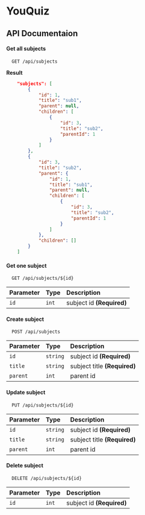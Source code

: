 
# YouQuiz

## API Documentaion

#### Get all subjects

```
  GET /api/subjects
```

**Result**
```json
    "subjects": [
        {
            "id": 1,
            "title": "sub1",
            "parent": null,
            "children": [
                {
                    "id": 3,
                    "title": "sub2",
                    "parentId": 1
                }
            ]
        },
        {
            "id": 3,
            "title": "sub2",
            "parent": {
                "id": 1,
                "title": "sub1",
                "parent": null,
                "children": [
                    {
                        "id": 3,
                        "title": "sub2",
                        "parentId": 1
                    }
                ]
            },
            "children": []
        }
    ]
```

#### Get one subject

```
  GET /api/subjects/${id}
```

| Parameter | Type     | Description                       |
| :-------- | :------- | :-------------------------------- |
| `id`      | `int` | subject id **(Required)** |


#### Create subject

```
  POST /api/subjects
```

| Parameter | Type     | Description                |
| :-------- | :------- | :------------------------- |
| `id`      | `string` | subject id **(Required)** |
| `title` | `string` | subject title **(Required)** |
| `parent` | `int` | parent id |

#### Update subject

```
  PUT /api/subjects/${id}
```

| Parameter | Type     | Description                |
| :-------- | :------- | :------------------------- |
| `id`      | `string` | subject id **(Required)** |
| `title` | `string` | subject title **(Required)** |
| `parent` | `int` | parent id |

#### Delete subject

```
  DELETE /api/subjects/${id}
```

| Parameter | Type     | Description                       |
| :-------- | :------- | :-------------------------------- |
| `id`      | `int` | subject id **(Required)** |


